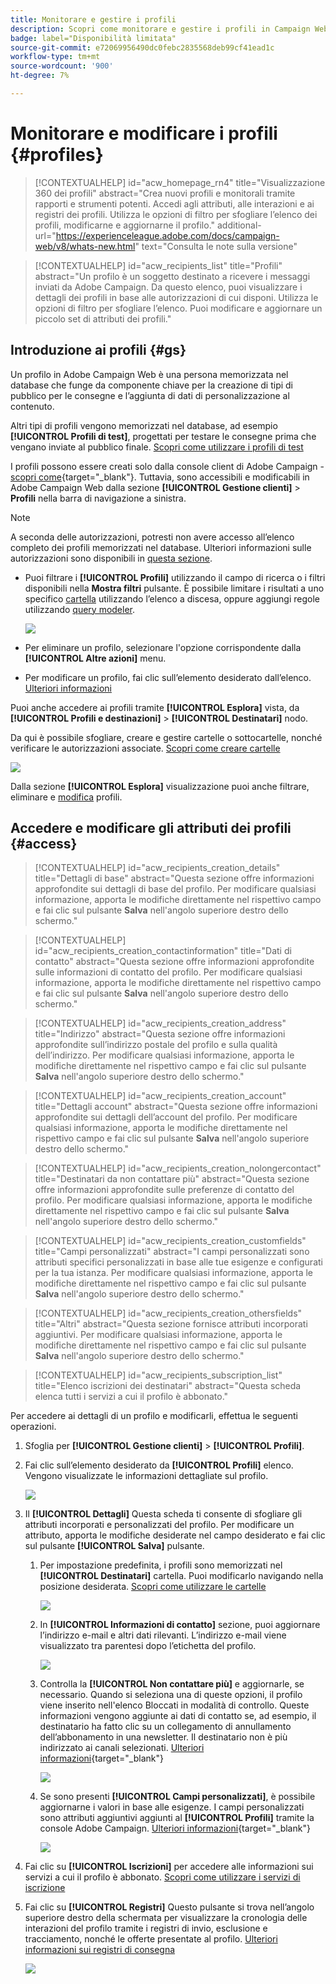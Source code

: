```yaml
---
title: Monitorare e gestire i profili
description: Scopri come monitorare e gestire i profili in Campaign Web.
badge: label="Disponibilità limitata"
source-git-commit: e72069956490dc0febc2835568deb99cf41ead1c
workflow-type: tm+mt
source-wordcount: '900'
ht-degree: 7%

---
```


# Monitorare e modificare i profili {#profiles}

>[!CONTEXTUALHELP]
>id="acw_homepage_rn4"
>title="Visualizzazione 360 dei profili"
>abstract="Crea nuovi profili e monitorali tramite rapporti e strumenti potenti. Accedi agli attributi, alle interazioni e ai registri dei profili. Utilizza le opzioni di filtro per sfogliare l’elenco dei profili, modificarne e aggiornarne il profilo."
>additional-url="https://experienceleague.adobe.com/docs/campaign-web/v8/whats-new.html" text="Consulta le note sulla versione"

>[!CONTEXTUALHELP]
>id="acw_recipients_list"
>title="Profili"
>abstract="Un profilo è un soggetto destinato a ricevere i messaggi inviati da Adobe Campaign. Da questo elenco, puoi visualizzare i dettagli dei profili in base alle autorizzazioni di cui disponi. Utilizza le opzioni di filtro per sfogliare l’elenco. Puoi modificare e aggiornare un piccolo set di attributi dei profili."

## Introduzione ai profili {#gs}

Un profilo in Adobe Campaign Web è una persona memorizzata nel database che funge da componente chiave per la creazione di tipi di pubblico per le consegne e l’aggiunta di dati di personalizzazione al contenuto.

Altri tipi di profili vengono memorizzati nel database, ad esempio **[!UICONTROL Profili di test]**, progettati per testare le consegne prima che vengano inviate al pubblico finale. [Scopri come utilizzare i profili di test](test-profiles.md)

I profili possono essere creati solo dalla console client di Adobe Campaign - [scopri come](https://experienceleague.adobe.com/docs/campaign/campaign-v8/audience/add-profiles/create-profiles.html){target="_blank"}. Tuttavia, sono accessibili e modificabili in Adobe Campaign Web dalla sezione **[!UICONTROL Gestione clienti]** > **Profili** nella barra di navigazione a sinistra.

>[!NOTE]
>
>A seconda delle autorizzazioni, potresti non avere accesso all’elenco completo dei profili memorizzati nel database. Ulteriori informazioni sulle autorizzazioni sono disponibili in [questa sezione](../get-started/permissions.md).

* Puoi filtrare i **[!UICONTROL Profili]** utilizzando il campo di ricerca o i filtri disponibili nella **Mostra filtri** pulsante. È possibile limitare i risultati a uno specifico [cartella](../get-started/permissions.md#folders) utilizzando l’elenco a discesa, oppure aggiungi regole utilizzando [query modeler](../query/query-modeler-overview.md).

  ![](assets/profiles-list.png)

* Per eliminare un profilo, selezionare l&#39;opzione corrispondente dalla **[!UICONTROL Altre azioni]** menu.

* Per modificare un profilo, fai clic sull’elemento desiderato dall’elenco. [Ulteriori informazioni](#access)

Puoi anche accedere ai profili tramite **[!UICONTROL Esplora]** vista, da **[!UICONTROL Profili e destinazioni]** > **[!UICONTROL Destinatari]** nodo.

Da qui è possibile sfogliare, creare e gestire cartelle o sottocartelle, nonché verificare le autorizzazioni associate. [Scopri come creare cartelle](../get-started/permissions.md#folders)

![](assets/profiles-explorer-folder.png)

Dalla sezione **[!UICONTROL Esplora]** visualizzazione puoi anche filtrare, eliminare e [modifica](#access) profili.

## Accedere e modificare gli attributi dei profili {#access}

>[!CONTEXTUALHELP]
>id="acw_recipients_creation_details"
>title="Dettagli di base"
>abstract="Questa sezione offre informazioni approfondite sui dettagli di base del profilo. Per modificare qualsiasi informazione, apporta le modifiche direttamente nel rispettivo campo e fai clic sul pulsante **Salva** nell&#39;angolo superiore destro dello schermo."

>[!CONTEXTUALHELP]
>id="acw_recipients_creation_contactinformation"
>title="Dati di contatto"
>abstract="Questa sezione offre informazioni approfondite sulle informazioni di contatto del profilo. Per modificare qualsiasi informazione, apporta le modifiche direttamente nel rispettivo campo e fai clic sul pulsante **Salva** nell&#39;angolo superiore destro dello schermo."

>[!CONTEXTUALHELP]
>id="acw_recipients_creation_address"
>title="Indirizzo"
>abstract="Questa sezione offre informazioni approfondite sull’indirizzo postale del profilo e sulla qualità dell’indirizzo. Per modificare qualsiasi informazione, apporta le modifiche direttamente nel rispettivo campo e fai clic sul pulsante **Salva** nell&#39;angolo superiore destro dello schermo."

>[!CONTEXTUALHELP]
>id="acw_recipients_creation_account"
>title="Dettagli account"
>abstract="Questa sezione offre informazioni approfondite sui dettagli dell’account del profilo. Per modificare qualsiasi informazione, apporta le modifiche direttamente nel rispettivo campo e fai clic sul pulsante **Salva** nell&#39;angolo superiore destro dello schermo."

>[!CONTEXTUALHELP]
>id="acw_recipients_creation_nolongercontact"
>title="Destinatari da non contattare più"
>abstract="Questa sezione offre informazioni approfondite sulle preferenze di contatto del profilo. Per modificare qualsiasi informazione, apporta le modifiche direttamente nel rispettivo campo e fai clic sul pulsante **Salva** nell&#39;angolo superiore destro dello schermo."

>[!CONTEXTUALHELP]
>id="acw_recipients_creation_customfields"
>title="Campi personalizzati"
>abstract="I campi personalizzati sono attributi specifici personalizzati in base alle tue esigenze e configurati per la tua istanza. Per modificare qualsiasi informazione, apporta le modifiche direttamente nel rispettivo campo e fai clic sul pulsante **Salva** nell&#39;angolo superiore destro dello schermo."

>[!CONTEXTUALHELP]
>id="acw_recipients_creation_othersfields"
>title="Altri"
>abstract="Questa sezione fornisce attributi incorporati aggiuntivi. Per modificare qualsiasi informazione, apporta le modifiche direttamente nel rispettivo campo e fai clic sul pulsante **Salva** nell&#39;angolo superiore destro dello schermo."

>[!CONTEXTUALHELP]
>id="acw_recipients_subscription_list"
>title="Elenco iscrizioni dei destinatari"
>abstract="Questa scheda elenca tutti i servizi a cui il profilo è abbonato."

Per accedere ai dettagli di un profilo e modificarli, effettua le seguenti operazioni.

1. Sfoglia per **[!UICONTROL Gestione clienti]** > **[!UICONTROL Profili]**.

1. Fai clic sull’elemento desiderato da **[!UICONTROL Profili]** elenco. Vengono visualizzate le informazioni dettagliate sul profilo.

   ![](assets/profile-details.png)

1. Il **[!UICONTROL Dettagli]** Questa scheda ti consente di sfogliare gli attributi incorporati e personalizzati del profilo. Per modificare un attributo, apporta le modifiche desiderate nel campo desiderato e fai clic sul pulsante **[!UICONTROL Salva]** pulsante.

   1. Per impostazione predefinita, i profili sono memorizzati nel **[!UICONTROL Destinatari]** cartella. Puoi modificarlo navigando nella posizione desiderata. [Scopri come utilizzare le cartelle](../get-started/permissions.md#folders)

      ![](assets/profile-folder.png)

   1. In **[!UICONTROL Informazioni di contatto]** sezione, puoi aggiornare l’indirizzo e-mail e altri dati rilevanti. L’indirizzo e-mail viene visualizzato tra parentesi dopo l’etichetta del profilo.

      ![](assets/profile-address.png)

   1. Controlla la **[!UICONTROL Non contattare più]** e aggiornarle, se necessario. Quando si seleziona una di queste opzioni, il profilo viene inserito nell&#39;elenco Bloccati in modalità di controllo. Queste informazioni vengono aggiunte ai dati di contatto se, ad esempio, il destinatario ha fatto clic su un collegamento di annullamento dell’abbonamento in una newsletter. Il destinatario non è più indirizzato ai canali selezionati. [Ulteriori informazioni](https://experienceleague.adobe.com/docs/campaign/campaign-v8/send/failures/quarantines.html){target="_blank"}

      ![](assets/profile-no-longer-contact.png)

   1. Se sono presenti **[!UICONTROL Campi personalizzati]**, è possibile aggiornarne i valori in base alle esigenze. I campi personalizzati sono attributi aggiuntivi aggiunti al **[!UICONTROL Profili]** tramite la console Adobe Campaign. [Ulteriori informazioni](https://experienceleague.adobe.com/docs/campaign/campaign-v8/developer/shemas-forms/extend-schema.html){target="_blank"}

      ![](assets/profile-custom-fields.png)

1. Fai clic su **[!UICONTROL Iscrizioni]** per accedere alle informazioni sui servizi a cui il profilo è abbonato. [Scopri come utilizzare i servizi di iscrizione](manage-services.md)

1. Fai clic su **[!UICONTROL Registri]** Questo pulsante si trova nell’angolo superiore destro della schermata per visualizzare la cronologia delle interazioni del profilo tramite i registri di invio, esclusione e tracciamento, nonché le offerte presentate al profilo. [Ulteriori informazioni sui registri di consegna](../monitor/delivery-logs.md)

   ![](assets/profile-logs.png)
